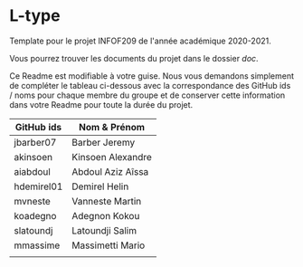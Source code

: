 # L-type
Template pour le projet INFOF209 de l'année académique 2020-2021.

Vous pourrez trouver les documents du projet dans le dossier *doc*.

Ce Readme est modifiable à votre guise. Nous vous demandons simplement de compléter le tableau ci-dessous avec la correspondance des GitHub ids / noms pour chaque membre du groupe et de conserver cette information dans votre Readme pour toute la durée du projet.

| GitHub ids | Nom & Prénom      |
|------------|-------------------|
| jbarber07  | Barber Jeremy     |
| akinsoen   | Kinsoen Alexandre |
| aiabdoul   | Abdoul Aziz Aîssa |
| hdemirel01 | Demirel Helin     |
| mvneste    | Vanneste Martin   |
| koadegno   | Adegnon Kokou     |
| slatoundj  | Latoundji Salim   |
| mmassime   | Massimetti Mario  |
|            |                   |
